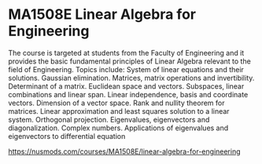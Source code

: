 # MA1508E Linear Algebra for Engineering

The course is targeted at students from the Faculty of Engineering and it provides the basic fundamental principles of Linear Algebra relevant to the field of Engineering. Topics include: System of linear equations and their solutions. Gaussian elimination. Matrices, matrix operations and invertibility. Determinant of a matrix. Euclidean space and vectors. Subspaces, linear combinations and linear span. Linear independence, basis and coordinate vectors. Dimension of a vector space. Rank and nullity theorem for matrices. Linear approximation and least squares solution to a linear system. Orthogonal projection. Eigenvalues, eigenvectors and diagonalization. Complex numbers. Applications of eigenvalues and eigenvectors to differential equation

https://nusmods.com/courses/MA1508E/linear-algebra-for-engineering